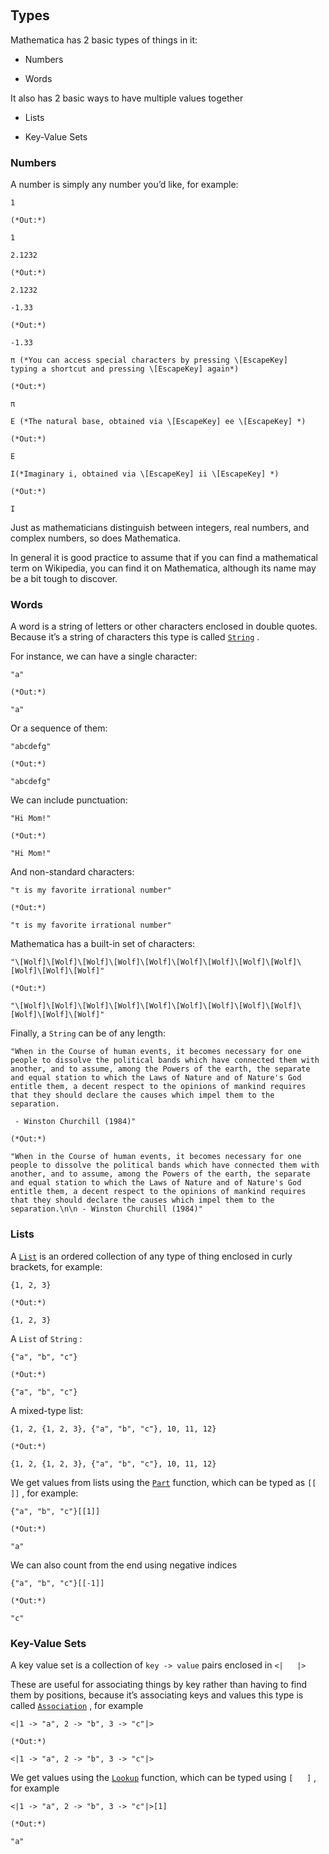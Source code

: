 <a id="types" style="width:0;height:0;margin:0;padding:0;">&zwnj;</a>

## Types

Mathematica has 2 basic types of things in it:

* Numbers

* Words

It also has 2 basic ways to have multiple values together

* Lists

* Key-Value Sets

### Numbers

A number is simply any number you’d like, for example:

	1

	(*Out:*)
	
	1

	2.1232

	(*Out:*)
	
	2.1232

	-1.33

	(*Out:*)
	
	-1.33

	π (*You can access special characters by pressing \[EscapeKey]
	typing a shortcut and pressing \[EscapeKey] again*)

	(*Out:*)
	
	π

	E (*The natural base, obtained via \[EscapeKey] ee \[EscapeKey] *)

	(*Out:*)
	
	E

	I(*Imaginary i, obtained via \[EscapeKey] ii \[EscapeKey] *)

	(*Out:*)
	
	I

Just as mathematicians distinguish between integers, real numbers, and complex numbers, so does Mathematica.

In general it is good practice to assume that if you can find a mathematical term on Wikipedia, you can find it on Mathematica, although its name may be a bit tough to discover.

### Words

A word is a string of letters or other characters enclosed in double quotes. Because it’s a string of characters this type is called  [```String```](https://reference.wolfram.com/language/ref/String.html) .

For instance, we can have a single character:

	"a"

	(*Out:*)
	
	"a"

Or a sequence of them:

	"abcdefg"

	(*Out:*)
	
	"abcdefg"

We can include punctuation:

	"Hi Mom!"

	(*Out:*)
	
	"Hi Mom!"

And non-standard characters:

	"τ is my favorite irrational number"

	(*Out:*)
	
	"τ is my favorite irrational number"

Mathematica has a built-in set of characters:

	"\[Wolf]\[Wolf]\[Wolf]\[Wolf]\[Wolf]\[Wolf]\[Wolf]\[Wolf]\[Wolf]\[Wolf]\[Wolf]\[Wolf]"

	(*Out:*)
	
	"\[Wolf]\[Wolf]\[Wolf]\[Wolf]\[Wolf]\[Wolf]\[Wolf]\[Wolf]\[Wolf]\[Wolf]\[Wolf]\[Wolf]"

Finally, a  ```String```  can be of any length:

	"When in the Course of human events, it becomes necessary for one
	people to dissolve the political bands which have connected them with
	another, and to assume, among the Powers of the earth, the separate
	and equal station to which the Laws of Nature and of Nature's God
	entitle them, a decent respect to the opinions of mankind requires
	that they should declare the causes which impel them to the separation.
	
	 - Winston Churchill (1984)"

	(*Out:*)
	
	"When in the Course of human events, it becomes necessary for one
	people to dissolve the political bands which have connected them with
	another, and to assume, among the Powers of the earth, the separate
	and equal station to which the Laws of Nature and of Nature's God
	entitle them, a decent respect to the opinions of mankind requires
	that they should declare the causes which impel them to the
	separation.\n\n - Winston Churchill (1984)"

### Lists

A  [```List```](https://reference.wolfram.com/language/ref/List.html)  is an ordered collection of any type of thing enclosed in curly brackets, for example:

	{1, 2, 3}

	(*Out:*)
	
	{1, 2, 3}

A  ```List```  of  ```String``` :

	{"a", "b", "c"}

	(*Out:*)
	
	{"a", "b", "c"}

A mixed-type list:

	{1, 2, {1, 2, 3}, {"a", "b", "c"}, 10, 11, 12}

	(*Out:*)
	
	{1, 2, {1, 2, 3}, {"a", "b", "c"}, 10, 11, 12}

We get values from lists using the  [```Part```](https://reference.wolfram.com/language/ref/Part.html)  function, which can be typed as  ```[[   ]]``` , for example:

	{"a", "b", "c"}[[1]]

	(*Out:*)
	
	"a"

We can also count from the end using negative indices

	{"a", "b", "c"}[[-1]]

	(*Out:*)
	
	"c"

### Key-Value Sets

A key value set is a collection of  ```key -> value```  pairs enclosed in  ```<|   |>``` 

These are useful for associating things by key rather than having to find them by positions, because it’s associating keys and values this type is called  [```Association```](https://reference.wolfram.com/language/ref/Association.html) , for example

	<|1 -> "a", 2 -> "b", 3 -> "c"|>

	(*Out:*)
	
	<|1 -> "a", 2 -> "b", 3 -> "c"|>

We get values using the  [```Lookup```](https://reference.wolfram.com/language/ref/Lookup.html)  function, which can be typed using  ```[   ]``` , for example

	<|1 -> "a", 2 -> "b", 3 -> "c"|>[1]

	(*Out:*)
	
	"a"